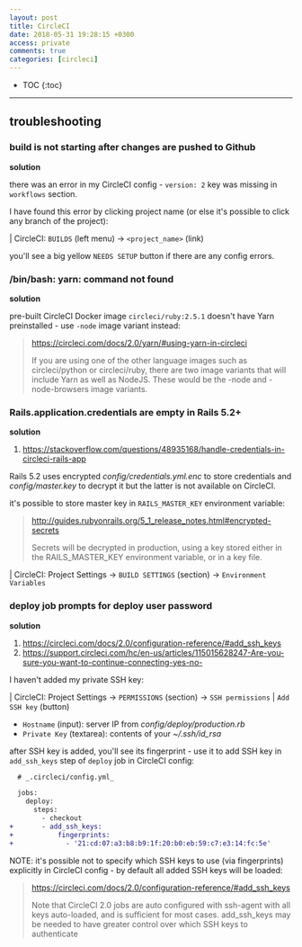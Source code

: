 ```yaml
---
layout: post
title: CircleCI
date: 2018-05-31 19:28:15 +0300
access: private
comments: true
categories: [circleci]
---
```


<!-- more -->

* TOC
{:toc}
<hr>

troubleshooting
---------------

### build is not starting after changes are pushed to Github

**solution**

there was an error in my CircleCI config - `version: 2` key was missing in
`workflows` section.

I have found this error by clicking project name (or else it's possible to
click any branch of the project):

| CircleCI: `BUILDS` (left menu) → `<project_name>` (link)

you'll see a big yellow `NEEDS SETUP` button if there are any config errors.

### /bin/bash: yarn: command not found

**solution**

pre-built CircleCI Docker image `circleci/ruby:2.5.1` doesn't have
Yarn preinstalled - use `-node` image variant instead:

> <https://circleci.com/docs/2.0/yarn/#using-yarn-in-circleci>
>
> If you are using one of the other language images such as circleci/python
> or circleci/ruby, there are two image variants that will include Yarn as
> well as NodeJS. These would be the -node and -node-browsers image variants.

### Rails.application.credentials are empty in Rails 5.2+

**solution**

1. <https://stackoverflow.com/questions/48935168/handle-credentials-in-circleci-rails-app>

Rails 5.2 uses encrypted _config/credentials.yml.enc_ to store credentials and
_config/master.key_ to decrypt it but the latter is not available on CircleCI.

it's possible to store master key in `RAILS_MASTER_KEY` environment variable:

> <http://guides.rubyonrails.org/5_1_release_notes.html#encrypted-secrets>
>
> Secrets will be decrypted in production, using a key stored either in the
> RAILS_MASTER_KEY environment variable, or in a key file.

| CircleCI: Project Settings → `BUILD SETTINGS` (section) → `Environment Variables`

### deploy job prompts for deploy user password

**solution**

1. <https://circleci.com/docs/2.0/configuration-reference/#add_ssh_keys>
2. <https://support.circleci.com/hc/en-us/articles/115015628247-Are-you-sure-you-want-to-continue-connecting-yes-no->

I haven't added my private SSH key:

| CircleCI: Project Settings → `PERMISSIONS` (section) → `SSH permissions`
| `Add SSH key` (button)

- `Hostname` (input): server IP from _config/deploy/production.rb_
- `Private Key` (textarea): contents of your _~/.ssh/id_rsa_

after SSH key is added, you'll see its fingerprint - use it to add SSH key
in `add_ssh_keys` step of `deploy` job in CircleCI config:

```diff
  # _.circleci/config.yml_

  jobs:
    deploy:
      steps:
        - checkout
+       - add_ssh_keys:
+           fingerprints:
+             - '21:cd:07:a3:b8:b9:1f:20:b0:eb:59:c7:e3:14:fc:5e'
```

NOTE: it's possible not to specify which SSH keys to use (via fingerprints)
      explicitly in CircleCI config - by default all added SSH keys will be
      loaded:

> <https://circleci.com/docs/2.0/configuration-reference/#add_ssh_keys>
>
> Note that CircleCI 2.0 jobs are auto configured with ssh-agent with all keys
> auto-loaded, and is sufficient for most cases. add_ssh_keys may be needed to
> have greater control over which SSH keys to authenticate
